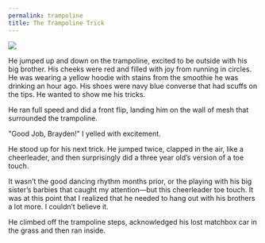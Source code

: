 ```yaml
---
permalink: trampoline
title: The Trampoline Trick
---
```


![](image-1)

He jumped up and down on the trampoline, excited to be outside with his big brother. His cheeks were red and filled with joy from running in circles. He was wearing a yellow hoodie with stains from the smoothie he was drinking an hour ago. His shoes were navy blue converse that had scuffs on the tips. He wanted to show me his tricks.

He ran full speed and did a front flip, landing him on the wall of mesh that surrounded the trampoline.

"Good Job, Brayden!" I yelled with excitement.

He stood up for his next trick. He jumped twice, clapped in the air, like a cheerleader, and then surprisingly did a three year old’s version of a toe touch.

It wasn’t the good dancing rhythm months prior, or the playing with his big sister’s barbies that caught my attention—but this cheerleader toe touch. It was at this point that I realized that he needed to hang out with his brothers a lot more. I couldn’t believe it.

He climbed off the trampoline steps, acknowledged his lost matchbox car in the grass and then ran inside.

[image-1]:	https://31.media.tumblr.com/64e32211e599e67b7fc8d219dbb560c9/tumblr_inline_myvrh4QKKD1qzvzu6.jpg